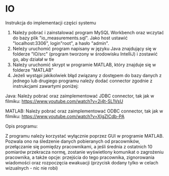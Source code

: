 # IO

Instrukcja do implementacji części systemu

1. Należy pobrać i zainstalować program MySQL Workbench oraz wczytać do bazy plik "io_measurements.sql". Jako host ustawić "localhost:3306", login"root", a hasło "admin".
2. Neleży uruchomić program napisany w języku Java znajdujący się w folderze "IO/src" (program tworzony w środowisku IntelliJ) i zostawić go, aby działał w tle
3. Należy uruchomić skrypt w programie MATLAB, który znajduje się w folderze "MATLAB"
4. Jeżeli wystąpi jakikolwiek błąd związany z dostępem do bazy danych z jednego lub drugiego programu należy dodać connector zgodnie z instrukcjami zawartymi poniżej:

Java: Należy pobrać oraz zaimplementować JDBC connector, tak jak w filmiku: https://www.youtube.com/watch?v=2i4t-SL1VsU

MATLAB: Należy pobrać oraz zaimplementować ODBC connector, tak jak w filmiku: https://www.youtube.com/watch?v=XIgZlCdb-PA

Opis programu:

Z programu należy korzystać wyłącznie poprzez GUI w programie MATLAB. Pozwala ono na śledzenie danych pobieranych od pracowników, przełączanie się pomiędzy pracownikami, a jeśli średnia z ostatnich 10 pomiarów przekracza normę, zostanie wyświetlony komunikat o zagrożeniu pracownika, a także opcje: przejścia do tego pracownika, zignorowania wiadomości oraz rozpoczęcia ewakuacji (przycisk dodany tylko w celach wizualnych - nic nie robi)

